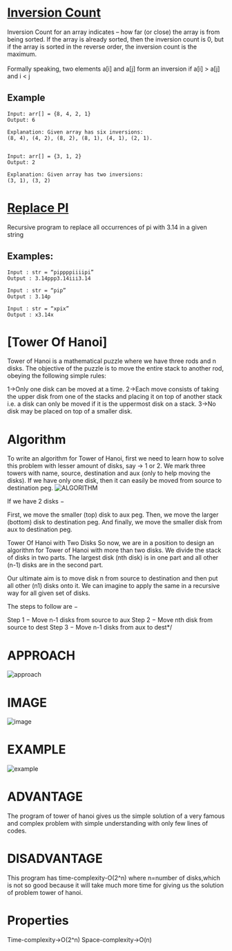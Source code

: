 # [Inversion Count](https://github.com/Lakhankumawat/LearnCPP/blob/main/Day-100(Algorithms)/R-Recursion/Inversion_Count.cpp) 

Inversion Count for an array indicates – how far (or close) the array is from being sorted. If the array is already sorted, then the inversion count is 0, 
but if the array is sorted in the reverse order, the inversion count is the maximum. <br><br>
Formally speaking, two elements a[i] and a[j] form an inversion if a[i] > a[j] and i < j <br>
## Example
```
Input: arr[] = {8, 4, 2, 1}
Output: 6

Explanation: Given array has six inversions:
(8, 4), (4, 2), (8, 2), (8, 1), (4, 1), (2, 1).


Input: arr[] = {3, 1, 2}
Output: 2

Explanation: Given array has two inversions:
(3, 1), (3, 2) 
```
# [Replace PI](https://github.com/Lakhankumawat/LearnCPP/blob/main/Day-100(Algorithms)/R-Recursion/Replace_%CF%80.cpp)

Recursive program to replace all occurrences of pi with 3.14 in a given string
## Examples: 
```
Input : str = “pippppiiiipi” 
Output : 3.14ppp3.14iii3.14

Input : str = “pip” 
Output : 3.14p

Input : str = “xpix” 
Output : x3.14x
```




# [Tower Of Hanoi]

Tower of Hanoi is a mathematical puzzle where we have three rods and n disks. The objective of the puzzle is to move the entire stack to another rod, obeying the following simple rules: 

1->Only one disk can be moved at a time.
2->Each move consists of taking the upper disk from one of the stacks and placing it on top of another stack i.e. a disk can only be moved if it is the uppermost disk on a stack.
3->No disk may be placed on top of a smaller disk.

# Algorithm
To write an algorithm for Tower of Hanoi, first we need to learn how to solve this problem with lesser amount of disks, say → 1 or 2. We 
mark three towers with name, source, destination and aux (only to help moving the disks). If we have only one disk, then it can easily be moved from source
to destination peg.
![ALGORITHM](https://user-images.githubusercontent.com/100334178/158752356-32cf3154-6062-4633-9a66-23db69d5199d.png)  

If we have 2 disks −

First, we move the smaller (top) disk to aux peg.
Then, we move the larger (bottom) disk to destination peg.
And finally, we move the smaller disk from aux to destination peg.

Tower Of Hanoi with Two Disks
So now, we are in a position to design an algorithm for Tower of Hanoi with more than two disks. We divide the stack of disks in two parts.
The largest disk (nth disk) is in one part and all other (n-1) disks are in the second part.

Our ultimate aim is to move disk n from source to destination and then put all other (n1) disks onto it. We can imagine to apply the same in a recursive way
for all given set of disks.

The steps to follow are −

Step 1 − Move n-1 disks from source to aux
Step 2 − Move nth disk from source to dest
Step 3 − Move n-1 disks from aux to dest*/

# APPROACH

![approach](https://user-images.githubusercontent.com/100334178/158751782-95976bf3-c1d5-45c6-9a94-0f9cbbebdc97.png)

# IMAGE

![image](https://user-images.githubusercontent.com/100334178/158751870-3ca284b3-0f8e-44a5-be94-41d4eaf24f39.png)

# EXAMPLE

![example](https://user-images.githubusercontent.com/100334178/158751947-92d1ef97-5c62-4373-9068-3f1409033368.png)

# ADVANTAGE
The program of tower of hanoi gives us the simple solution of a very famous and complex problem with simple understanding with only few lines of codes.

# DISADVANTAGE
This program has time-complexity-O(2^n) where n=number of disks,which is not so good because it will take much more time for giving us the solution of problem tower of hanoi.

# Properties
Time-complexity->O(2^n)
Space-complexity->O(n)
